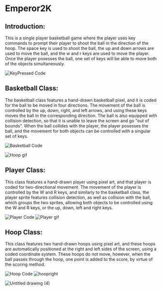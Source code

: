 
# Emperor2K



## Introduction:

This is a single player basketball game where the player uses key commands to prompt their player to shoot the ball in the direction of the hoop. The space key is used to shoot the ball, the up and down arrows are used to move the ball, and the w and r keys are used to move the player. Once the player posesses the ball, one set of keys will be able to move both of the objects simultaneously.

![KeyPressed Code](https://user-images.githubusercontent.com/90531142/170742772-3279fc47-41c5-4037-b079-ba2ab0fda010.PNG)

## Basketball Class:

The basketball class features a hand-drawn basketball pixel, and it is coded for the ball to be moved in four directions. The movement of the ball is controlled by the up, down, right, and left arrows, and using these keys moves the ball in the corresponding direction. The ball is also equipped with collision detection, so that it is unable to leave the screen and go "out of bounds". When the ball collides with the player, the player posesses the ball, and the movement for both objects can be controlled with a singular set of keys.

![Basketball Code](https://user-images.githubusercontent.com/90531142/170743644-21c601b0-ac72-4668-895d-213542b5f310.PNG)

![Hoop gif](https://user-images.githubusercontent.com/90531142/170743767-623b346f-1ef5-49e4-8e4d-7fcdad4d4827.gif)


## Player Class:

This class features a hand-drawn player using pixel art, and that player is coded for two-directional movement. The movement of the player is controlled by the W and R keys, and similarly to the basketball class, the player sprite features collision detection, as well as collision with the ball, which groups the two sprites, allowing both objects to be controlled using the W and R keys, or the up, down, left and right keys.

![Player Code](https://user-images.githubusercontent.com/90531142/170742773-9e517342-9783-4aa3-b2ba-d79db539e1bf.PNG)
![Player gif](https://user-images.githubusercontent.com/90531142/170743830-619cd306-89b8-48e4-8327-44d0ff6b8c9a.gif)


## Hoop Class:

This class features two hand-drawn hoops using pixel art, and these hoops are automatically positioned at the right and left sides of the screen, using a coded coordinate system. These hoops do not move, however, when the ball passes through the hoop, one point is added to the score, by virtue of the scoring method. 

![Hoop Code](https://user-images.githubusercontent.com/90531142/170742771-bbb79037-9c75-429e-b0ba-8a872f7edf37.PNG)
![hoopright](https://user-images.githubusercontent.com/90531142/170743977-45a6415d-f745-45bf-b06c-7766943fd360.png)





![Untitled drawing (4)](https://user-images.githubusercontent.com/90531142/170739405-06f45fe1-0d44-4ab9-b6b8-c7c5fe7be4f1.png)

